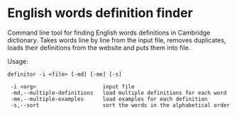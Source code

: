 <h1>English words definition finder</h1>
Command line tool for finding English words definitions in Cambridge dictionary. 
Takes words line by line from the input file, removes duplicates, loads their definitions from the website and puts 
them into file.

Usage:
```
definitor -i <file> [-md] [-me] [-s]

 -i <arg>                     input file
 -md,--multiple-definitions   load multiple definitions for each word
 -me,--multiple-examples      load examples for each definition
 -s,--sort                    sort the words in the alphabetical order

```
